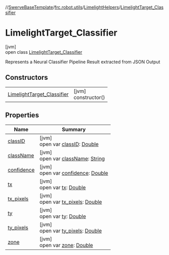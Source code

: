 //[SwerveBaseTemplate](../../../../index.md)/[frc.robot.utils](../../index.md)/[LimelightHelpers](../index.md)/[LimelightTarget_Classifier](index.md)

# LimelightTarget_Classifier

[jvm]\
open class [LimelightTarget_Classifier](index.md)

Represents a Neural Classifier Pipeline Result extracted from JSON Output

## Constructors

| | |
|---|---|
| [LimelightTarget_Classifier](-limelight-target_-classifier.md) | [jvm]<br>constructor() |

## Properties

| Name | Summary |
|---|---|
| [classID](class-i-d.md) | [jvm]<br>open var [classID](class-i-d.md): [Double](https://kotlinlang.org/api/latest/jvm/stdlib/kotlin/-double/index.html) |
| [className](class-name.md) | [jvm]<br>open var [className](class-name.md): [String](https://docs.oracle.com/javase/8/docs/api/java/lang/String.html) |
| [confidence](confidence.md) | [jvm]<br>open var [confidence](confidence.md): [Double](https://kotlinlang.org/api/latest/jvm/stdlib/kotlin/-double/index.html) |
| [tx](tx.md) | [jvm]<br>open var [tx](tx.md): [Double](https://kotlinlang.org/api/latest/jvm/stdlib/kotlin/-double/index.html) |
| [tx_pixels](tx_pixels.md) | [jvm]<br>open var [tx_pixels](tx_pixels.md): [Double](https://kotlinlang.org/api/latest/jvm/stdlib/kotlin/-double/index.html) |
| [ty](ty.md) | [jvm]<br>open var [ty](ty.md): [Double](https://kotlinlang.org/api/latest/jvm/stdlib/kotlin/-double/index.html) |
| [ty_pixels](ty_pixels.md) | [jvm]<br>open var [ty_pixels](ty_pixels.md): [Double](https://kotlinlang.org/api/latest/jvm/stdlib/kotlin/-double/index.html) |
| [zone](zone.md) | [jvm]<br>open var [zone](zone.md): [Double](https://kotlinlang.org/api/latest/jvm/stdlib/kotlin/-double/index.html) |
